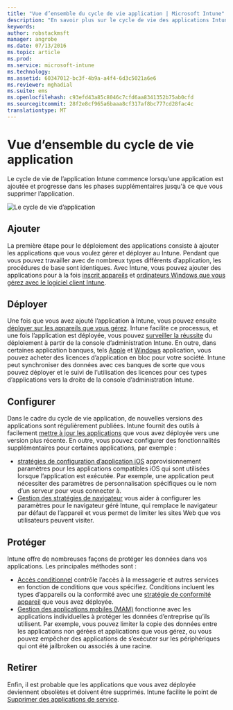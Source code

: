 ```yaml
---
title: "Vue d’ensemble du cycle de vie application | Microsoft Intune"
description: "En savoir plus sur le cycle de vie des applications Intune géré, à partir de l’ajout, leur déclassement éventuelle."
keywords: 
author: robstackmsft
manager: angrobe
ms.date: 07/13/2016
ms.topic: article
ms.prod: 
ms.service: microsoft-intune
ms.technology: 
ms.assetid: 60347012-bc3f-4b9a-a4f4-6d3c5021a6e6
ms.reviewer: mghadial
ms.suite: ems
ms.openlocfilehash: c93efd43a85c8046c7cfd6aa8341352b75ab0cfd
ms.sourcegitcommit: 28f2e8cf965a6baaa8cf317af8bc777cd28fac4c
translationtype: MT
---
```

# Vue d’ensemble du cycle de vie application

Le cycle de vie de l’application Intune commence lorsqu’une application est ajoutée et progresse dans les phases supplémentaires jusqu'à ce que vous supprimer l’application.

![Le cycle de vie d’application](./media/app-lifecycle.png "the Intune app lifecycle")

## Ajouter

La première étape pour le déploiement des applications consiste à ajouter les applications que vous voulez gérer et déployer au Intune. Pendant que vous pouvez travailler avec de nombreux types différents d’application, les procédures de base sont identiques. Avec Intune, vous pouvez ajouter des applications pour à la fois [inscrit appareils](add-apps-for-mobile-devices-in-microsoft-intune.md) et [ordinateurs Windows que vous gérez avec le logiciel client Intune](add-apps-for-windows-pcs-in-microsoft-intune.md).

## Déployer

Une fois que vous avez ajouté l’application à Intune, vous pouvez ensuite [déployer sur les appareils que vous gérez](deploy-apps.md). Intune facilite ce processus, et une fois l’application est déployée, vous pouvez [surveiller la réussite](monitor-apps-in-microsoft-intune.md) du déploiement à partir de la console d’administration Intune. En outre, dans certaines application banques, tels [Apple](manage-ios-apps-you-purchased-through-a-volume-purchase-program-with-microsoft-intune.md) et [Windows](manage-apps-you-purchased-from-the-windows-store-for-business-with-microsoft-intune.md) application, vous pouvez acheter des licences d’application en bloc pour votre société. Intune peut synchroniser des données avec ces banques de sorte que vous pouvez déployer et le suivi de l’utilisation des licences pour ces types d’applications vers la droite de la console d’administration Intune.

## Configurer

Dans le cadre du cycle de vie application, de nouvelles versions des applications sont régulièrement publiées. Intune fournit des outils à facilement [mettre à jour les applications](update-apps-using-microsoft-intune.md) que vous avez déployée vers une version plus récente. En outre, vous pouvez configurer des fonctionnalités supplémentaires pour certaines applications, par exemple :
- [stratégies de configuration d’application iOS](configure-ios-apps-with-mobile-app-configuration-policies-in-microsoft-intune.md) approvisionnement paramètres pour les applications compatibles iOS qui sont utilisées lorsque l’application est exécutée. Par exemple, une application peut nécessiter des paramètres de personnalisation spécifiques ou le nom d’un serveur pour vous connecter à.
- [Gestion des stratégies de navigateur](manage-internet-access-using-managed-browser-policies.md) vous aider à configurer les paramètres pour le navigateur géré Intune, qui remplace le navigateur par défaut de l’appareil et vous permet de limiter les sites Web que vos utilisateurs peuvent visiter.

## Protéger

Intune offre de nombreuses façons de protéger les données dans vos applications. Les principales méthodes sont :
- [Accès conditionnel](restrict-access-to-email-and-o365-services-with-microsoft-intune.md) contrôle l’accès à la messagerie et autres services en fonction de conditions que vous spécifiez. Conditions incluent les types d’appareils ou la conformité avec une [stratégie de conformité appareil](introduction-to-device-compliance-policies-in-microsoft-intune.md) que vous avez déployée.
- [Gestion des applications mobiles (MAM)](protect-app-data-using-mobile-app-management-policies-with-microsoft-intune.md) fonctionne avec les applications individuelles à protéger les données d’entreprise qu’ils utilisent. Par exemple, vous pouvez limiter la copie des données entre les applications non gérées et applications que vous gérez, ou vous pouvez empêcher des applications de s’exécuter sur les périphériques qui ont été jailbroken ou associés à une racine.

## Retirer

Enfin, il est probable que les applications que vous avez déployée deviennent obsolètes et doivent être supprimés. Intune facilite le point de [Supprimer des applications de service](retire-apps-using-microsoft-intune.md).
